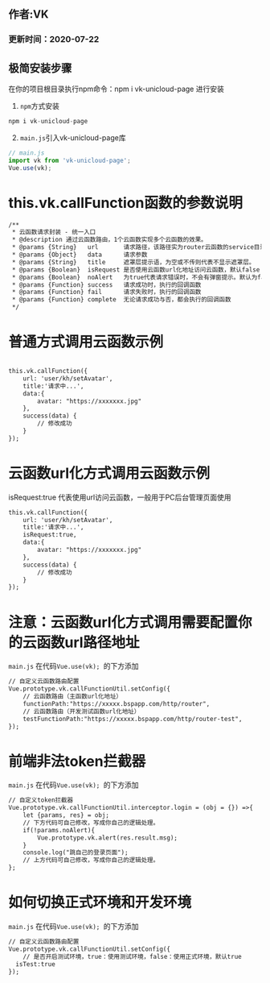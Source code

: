 ## 作者:VK
### 更新时间：2020-07-22

## 极简安装步骤

在你的项目根目录执行npm命令：npm i vk-unicloud-page 进行安装

1. `npm`方式安装
```js
npm i vk-unicloud-page
```

2. `main.js`引入vk-unicloud-page库
```js
// main.js
import vk from 'vk-unicloud-page';
Vue.use(vk);
```

# this.vk.callFunction函数的参数说明
```html
/**
 * 云函数请求封装 - 统一入口
 * @description 通过云函数路由，1个云函数实现多个云函数的效果。
 * @params {String}   url       请求路径，该路径实为router云函数的service目录下的路径
 * @params {Object}   data      请求参数
 * @params {String}   title     遮罩层提示语，为空或不传则代表不显示遮罩层。
 * @params {Boolean}  isRequest 是否使用云函数url化地址访问云函数，默认false
 * @params {Boolean}  noAlert   为true代表请求错误时，不会有弹窗提示。默认为false
 * @params {Function} success   请求成功时，执行的回调函数
 * @params {Function} fail      请求失败时，执行的回调函数
 * @params {Function} complete  无论请求成功与否，都会执行的回调函数
 */
```


# 普通方式调用云函数示例

```html

this.vk.callFunction({
	url: 'user/kh/setAvatar',
	title:'请求中...',
	data:{
		avatar: "https://xxxxxxx.jpg"
	},
	success(data) {
		// 修改成功
	}
});

```

# 云函数url化方式调用云函数示例
isRequest:true 代表使用url访问云函数，一般用于PC后台管理页面使用

```html
this.vk.callFunction({
	url: 'user/kh/setAvatar',
	title:'请求中...',
	isRequest:true,
	data:{
		avatar: "https://xxxxxxx.jpg"
	},
	success(data) {
		// 修改成功
	}
});

```


# 注意：云函数url化方式调用需要配置你的云函数url路径地址
`main.js` 在代码`Vue.use(vk); `的下方添加
```html
// 自定义云函数路由配置
Vue.prototype.vk.callFunctionUtil.setConfig({
    // 云函数路由（主函数url化地址）
    functionPath:"https://xxxxx.bspapp.com/http/router",
    // 云函数路由（开发测试函数url化地址）
    testFunctionPath:"https://xxxxx.bspapp.com/http/router-test",
});

```


# 前端非法token拦截器
`main.js` 在代码`Vue.use(vk); `的下方添加
```html
// 自定义token拦截器
Vue.prototype.vk.callFunctionUtil.interceptor.login = (obj = {}) =>{
	let {params, res} = obj;
	// 下方代码可自己修改，写成你自己的逻辑处理。
	if(!params.noAlert){
		Vue.prototype.vk.alert(res.result.msg);
	}
	console.log("跳自己的登录页面");
	// 上方代码可自己修改，写成你自己的逻辑处理。
};
```

# 如何切换正式环境和开发环境
`main.js` 在代码`Vue.use(vk); `的下方添加
```html
// 自定义云函数路由配置
Vue.prototype.vk.callFunctionUtil.setConfig({
	// 是否开启测试环境，true：使用测试环境，false：使用正式环境，默认true
  isTest:true
});

```
